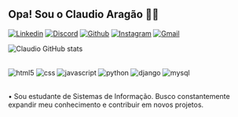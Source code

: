
## Opa! Sou o Claudio Aragão ✌🏽

[![Linkedin](https://img.shields.io/badge/LinkedIn-0077B5?style=for-the-badge&logo=linkedin&logoColor=white)](https://linkedin.com/in/claudio-aragão-56b716323)
[![Discord](https://img.shields.io/badge/Discord-7289DA?style=for-the-badge&logo=discord&logoColor=white)](https://)
[![Github](https://img.shields.io/badge/GitHub-100000?style=for-the-badge&logo=github&logoColor=white)](https://github.com/ClaudioArgao7163)
[![Instagram](https://img.shields.io/badge/Instagram-E4405F?style=for-the-badge&logo=instagram&logoColor=white)](https://www.instagram.com/claudiorb9/?utm_source=ig_web_button_share_sheet)
[![Gmail](https://img.shields.io/badge/Gmail-D14836?style=for-the-badge&logo=gmail&logoColor=white)](https://)

![Claudio GitHub stats](https://github-readme-stats.vercel.app/api?username=ClaudioArgao7163&show_icons=true&theme=tokyonight)



<div style="display: inline_block"><br/>
    <img align="center" alt="html5" src="https://img.shields.io/badge/HTML5-E34F26?style=for-the-badge&logo=html5&logoColor=white"/>
    <img align="center" alt="css" src="https://img.shields.io/badge/CSS3-1572B6?style=for-the-badge&logo=css3&logoColor=white"/>
    <img align="center" alt="javascript" src="https://img.shields.io/badge/JavaScript-F7DF1E?style=for-the-badge&logo=javascript&logoColor=black"/>
    <img align="center" alt="python" src="https://img.shields.io/badge/Python-14354C?style=for-the-badge&logo=python&logoColor=white"/>
    <img align="center" alt="django" src="https://img.shields.io/badge/Django-092E20?style=for-the-badge&logo=django&logoColor=white"/>
    <img align="center" alt="mysql" src="https://img.shields.io/badge/MySQL-00000F?style=for-the-badge&logo=mysql&logoColor=white"/>
</div><br/>

• Sou estudante de Sistemas de Informação. Busco constantemente expandir meu conhecimento e contribuir em novos projetos.





























